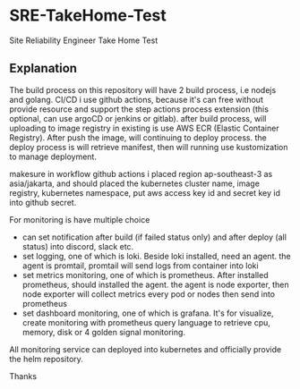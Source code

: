 # SRE-TakeHome-Test
Site Reliability Engineer Take Home Test

## Explanation

The build process on this repository will have 2 build process, i.e nodejs and golang. CI/CD i use github actions, because it's can free without provide resource and support the step actions process extension (this optional, can use argoCD or jenkins or gitlab). after build process, will uploading to image registry in existing is use AWS ECR (Elastic Container Registry). After push the image, will continuing to deploy process. the deploy process is will retrieve manifest, then will running use kustomization to manage deployment.

makesure in workflow github actions i placed region ap-southeast-3 as asia/jakarta, and should placed the kubernetes cluster name, image registry, kubernetes namespace, put aws access key id and secret key id into github secret.

For monitoring is have multiple choice

- can set notification after build (if failed status only) and after deploy (all status) into discord, slack etc.
- set logging, one of which is loki. Beside loki installed, need an agent. the agent is promtail, promtail will send logs from container into loki
- set metrics monitoring, one of which is prometheus. After installed prometheus, should installed the agent. the agent is node exporter, then node exporter will collect metrics every pod or nodes then send into prometheus
- set dashboard monitoring, one of which is grafana. It's for visualize, create monitoring with prometheus query language to retrieve cpu, memory, disk or 4 golden signal monitoring.

All monitoring service can deployed into kubernetes and officially provide the helm repository.


Thanks

